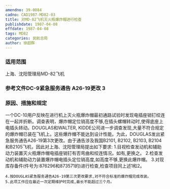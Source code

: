 ```yaml
---
amendno: 39-0084
cadno: CAD1987-MD82-03
title: 对MD-82飞机灭火瓶爆炸帽进行检查
publishdate: 1987-04-08
effdate: 1987-04-08
tags: MD82
categories: 民航总局
author: 徐超群
---
```


### 适用范围 
上海、沈阳管理局MD-82飞机

<!--more-->
### 参考文件DC-9紧急服务通告 A26-19更改 3 

### 原因、措施和规定 
一个DC-10用户反映在进行机上灭火瓶爆炸帽最初通路试验时发现电插座销钉绞连在一起并折断。调查表明，爆炸帽定位销高度不够,在插头螺帽转动时,使得底座上电插头转动。DOUGLAS和WALTER, KIDDE公司进一步调查发现,大量不符合规定的爆炸帽已装在飞机上。这些爆炸帽不能达到设计性能。为此，DOUGLAS发出紧急服务通告A26-19第3次更改。由于通告涉及我国B2101, B2102, B2103, B2104和B2105飞机，因此对上海、沈阳管理局提出如下要求: 
    1.目视检查发动机和辅助动力装置灭火瓶爆炸帽电插座销钉有否弯曲和绞连情况。如有,更换之。 
    2.检查发动机和辅助动力装置爆炸帽电插头定位销高度,如高度不够,更换此爆炸帽。 
    3.对现库存备件(件号为:876296和873571的)进行检查,检查项目同上述1和2。 

     
    4.按DOUGLAS紧急服务通告A26-19第三次更改要求,对不符合标准的爆炸帽完成改装。 
    5.此项工作应在最近一次定期维护时完成,最长不能超过三个月。

